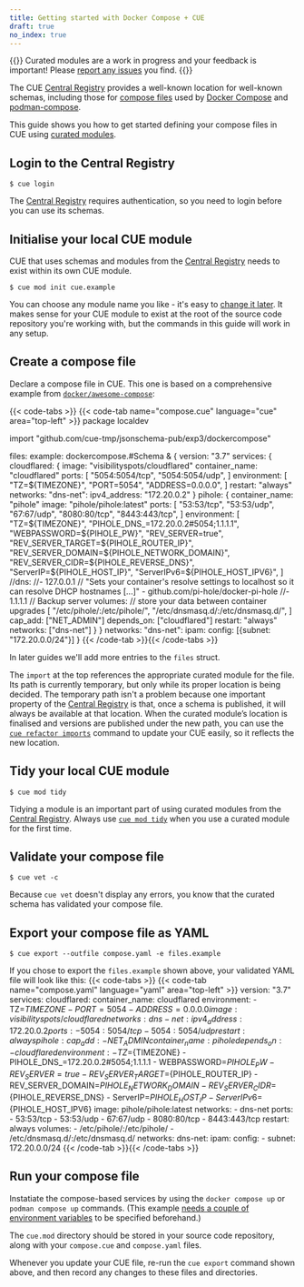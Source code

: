 ```yaml
---
title: Getting started with Docker Compose + CUE
draft: true
no_index: true
---
```


{{<info>}}
Curated modules are a work in progress and your feedback is important!
Please [report any issues]({{<report-issue-url>}}) you find.
{{</info>}}

The CUE
[Central Registry](https://registry.cue.works/)
provides a well-known location for well-known schemas, including those for
[compose files](https://github.com/compose-spec/compose-spec/blob/main/spec.md#compose-file)
used by [Docker Compose](https://docs.docker.com/compose/) and
[podman-compose](https://github.com/containers/podman-compose).

This guide shows you how to get started defining your compose files in CUE using
[curated modules]({{<relref"curated-modules-faq">}}).

## Login to the Central Registry

```text { title="TERMINAL" type="terminal" codeToCopy="Y3VlIGxvZ2lu" }
$ cue login
```
The
[Central Registry](https://registry.cue.works)
requires authentication, so you need to login before you can use its schemas.

## Initialise your local CUE module

CUE that uses schemas and modules from the
[Central Registry](https://registry.cue.works)
needs to exist within its own CUE module.
```text { title="TERMINAL" type="terminal" codeToCopy="Y3VlIG1vZCBpbml0IGN1ZS5leGFtcGxl" }
$ cue mod init cue.example
```
You can choose any module name you like - it's easy to
[change it later]({{<relref"docs/reference/command/cue-help-mod-rename">}}).
It makes sense for your CUE module to exist at the root of the source code
repository you're working with, but the commands in this guide will work in any
setup.

## Create a compose file

Declare a compose file in CUE. This one is based on a comprehensive example from
[`docker/awesome-compose`](https://github.com/docker/awesome-compose/tree/master/pihole-cloudflared-DoH):

{{< code-tabs >}}
{{< code-tab name="compose.cue" language="cue" area="top-left" >}}
package localdev

import "github.com/cue-tmp/jsonschema-pub/exp3/dockercompose"

files: example: dockercompose.#Schema & {
	version: "3.7"
	services: {
		cloudflared: {
			image:          "visibilityspots/cloudflared"
			container_name: "cloudflared"
			ports: [
				"5054:5054/tcp",
				"5054:5054/udp",
			]
			environment: [
				"TZ=${TIMEZONE}",
				"PORT=5054",
				"ADDRESS=0.0.0.0",
			]
			restart: "always"
			networks: "dns-net": ipv4_address: "172.20.0.2"
		}
		pihole: {
			container_name: "pihole"
			image:          "pihole/pihole:latest"
			ports: [
				"53:53/tcp",
				"53:53/udp",
				"67:67/udp",
				"8080:80/tcp",
				"8443:443/tcp",
			]
			environment: [
				"TZ=${TIMEZONE}",
				"PIHOLE_DNS_=172.20.0.2#5054;1.1.1.1",
				"WEBPASSWORD=${PIHOLE_PW}",
				"REV_SERVER=true",
				"REV_SERVER_TARGET=${PIHOLE_ROUTER_IP}",
				"REV_SERVER_DOMAIN=${PIHOLE_NETWORK_DOMAIN}",
				"REV_SERVER_CIDR=${PIHOLE_REVERSE_DNS}",
				"ServerIP=${PIHOLE_HOST_IP}",
				"ServerIPv6=${PIHOLE_HOST_IPV6}",
			]
			//dns:
			//- 127.0.0.1 // "Sets your container's resolve settings to localhost so it can resolve DHCP hostnames [...]" - github.com/pi-hole/docker-pi-hole
			//- 1.1.1.1 // Backup server
			volumes: // store your data between container upgrades
			[
				"/etc/pihole/:/etc/pihole/",
				"/etc/dnsmasq.d/:/etc/dnsmasq.d/",
			]
			cap_add: ["NET_ADMIN"]
			depends_on: ["cloudflared"]
			restart: "always"
			networks: ["dns-net"]
		}
	}
	networks: "dns-net": ipam: config: [{subnet: "172.20.0.0/24"}]
}
{{< /code-tab >}}{{< /code-tabs >}}

In later guides we'll add more entries to the `files` struct.

The `import` at the top references the appropriate curated module for the file.
Its path is currently temporary, but only while its proper location is being decided.
The temporary path isn't a problem because one important property of the
[Central Registry](https://registry.cue.works)
is that, once a schema is published, it will always be
available at that location.
When the curated module’s location is finalised and versions are published
under the new path, you can use the
[`cue refactor imports`]({{<relref"docs/reference/command/cue-help-refactor-imports">}})
command to update your CUE easily, so it reflects the new location.

## Tidy your local CUE module

```text { title="TERMINAL" type="terminal" codeToCopy="Y3VlIG1vZCB0aWR5" }
$ cue mod tidy
```
Tidying a module is an important part of using curated modules from the
[Central Registry](https://registry.cue.works).
Always use
[`cue mod tidy`]({{<relref"docs/reference/command/cue-help-mod-tidy">}})
when you use a curated module for the first time.

## Validate your compose file

```text { title="TERMINAL" type="terminal" codeToCopy="Y3VlIHZldCAtYw==" }
$ cue vet -c
```
Because `cue vet` doesn't display any errors, you know that the curated schema has validated your compose file.

## Export your compose file as YAML

```text { title="TERMINAL" type="terminal" codeToCopy="Y3VlIGV4cG9ydCAtLW91dGZpbGUgY29tcG9zZS55YW1sIC1lIGZpbGVzLmV4YW1wbGU=" }
$ cue export --outfile compose.yaml -e files.example
```
If you chose to export the `files.example` shown above,
your validated YAML file will look like this:
{{< code-tabs >}}
{{< code-tab name="compose.yaml" language="yaml" area="top-left" >}}
version: "3.7"
services:
  cloudflared:
    container_name: cloudflared
    environment:
      - TZ=${TIMEZONE}
      - PORT=5054
      - ADDRESS=0.0.0.0
    image: visibilityspots/cloudflared
    networks:
      dns-net:
        ipv4_address: 172.20.0.2
    ports:
      - 5054:5054/tcp
      - 5054:5054/udp
    restart: always
  pihole:
    cap_add:
      - NET_ADMIN
    container_name: pihole
    depends_on:
      - cloudflared
    environment:
      - TZ=${TIMEZONE}
      - PIHOLE_DNS_=172.20.0.2#5054;1.1.1.1
      - WEBPASSWORD=${PIHOLE_PW}
      - REV_SERVER=true
      - REV_SERVER_TARGET=${PIHOLE_ROUTER_IP}
      - REV_SERVER_DOMAIN=${PIHOLE_NETWORK_DOMAIN}
      - REV_SERVER_CIDR=${PIHOLE_REVERSE_DNS}
      - ServerIP=${PIHOLE_HOST_IP}
      - ServerIPv6=${PIHOLE_HOST_IPV6}
    image: pihole/pihole:latest
    networks:
      - dns-net
    ports:
      - 53:53/tcp
      - 53:53/udp
      - 67:67/udp
      - 8080:80/tcp
      - 8443:443/tcp
    restart: always
    volumes:
      - /etc/pihole/:/etc/pihole/
      - /etc/dnsmasq.d/:/etc/dnsmasq.d/
networks:
  dns-net:
    ipam:
      config:
        - subnet: 172.20.0.0/24
{{< /code-tab >}}{{< /code-tabs >}}
## Run your compose file

Instatiate the compose-based services by using the `docker compose up` or
`podman compose up` commands. (This example
[needs a couple of environment variables](https://github.com/docker/awesome-compose/tree/master/pihole-cloudflared-DoH#env)
to be specified beforehand.)

The `cue.mod` directory should be stored in your source code repository,
along with your `compose.cue` and `compose.yaml` files.

Whenever you update your CUE file, re-run the `cue export` command shown above,
and then record any changes to these files and directories.
